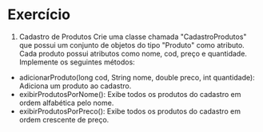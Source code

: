 # Exercício

1. Cadastro de Produtos
   Crie uma classe chamada "CadastroProdutos" que possui um conjunto de objetos do tipo "Produto" como atributo. Cada produto possui atributos como nome, cod, preço e quantidade. Implemente os seguintes métodos:

- adicionarProduto(long cod, String nome, double preco, int quantidade): Adiciona um produto ao cadastro.
- exibirProdutosPorNome(): Exibe todos os produtos do cadastro em ordem alfabética pelo nome.
- exibirProdutosPorPreco(): Exibe todos os produtos do cadastro em ordem crescente de preço.